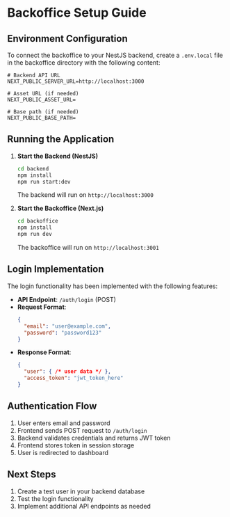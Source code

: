 # Backoffice Setup Guide

## Environment Configuration

To connect the backoffice to your NestJS backend, create a `.env.local` file in the backoffice directory with the following content:

```env
# Backend API URL
NEXT_PUBLIC_SERVER_URL=http://localhost:3000

# Asset URL (if needed)
NEXT_PUBLIC_ASSET_URL=

# Base path (if needed)
NEXT_PUBLIC_BASE_PATH=
```

## Running the Application

1. **Start the Backend (NestJS)**
   ```bash
   cd backend
   npm install
   npm run start:dev
   ```
   The backend will run on `http://localhost:3000`

2. **Start the Backoffice (Next.js)**
   ```bash
   cd backoffice
   npm install
   npm run dev
   ```
   The backoffice will run on `http://localhost:3001`

## Login Implementation

The login functionality has been implemented with the following features:

- **API Endpoint**: `/auth/login` (POST)
- **Request Format**: 
  ```json
  {
    "email": "user@example.com",
    "password": "password123"
  }
  ```
- **Response Format**:
  ```json
  {
    "user": { /* user data */ },
    "access_token": "jwt_token_here"
  }
  ```

## Authentication Flow

1. User enters email and password
2. Frontend sends POST request to `/auth/login`
3. Backend validates credentials and returns JWT token
4. Frontend stores token in session storage
5. User is redirected to dashboard

## Next Steps

1. Create a test user in your backend database
2. Test the login functionality
3. Implement additional API endpoints as needed 